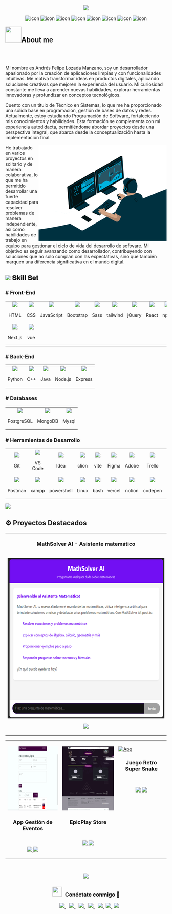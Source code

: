 <p align="center"> <a href="https://github.com/tu-usuario"><img src="https://readme-typing-svg.herokuapp.com/?lines=¡Hola%20a%20todos!;¡Bienvenido%20a%20mi%20perfil!;Desarrollador%20de%20Software;Apasionado%20por%20diseños;%20limpios%20e%20intuitivos;10%Siempre%20aprendiendo%20nuevas%20tecnologías&font=Pacifico&center=true&width=650&height=120&color=58a6ff&vCenter=true&size=45%22"></a> </p>




<div align="center">
  <img src="https://techstack-generator.vercel.app/java-icon.svg" alt="icon" width="50" height="50" />
  <img src="https://techstack-generator.vercel.app/cpp-icon.svg" alt="icon" width="50" height="50" />
  <img src="https://techstack-generator.vercel.app/python-icon.svg" alt="icon" width="50" height="50" />
  <img src="https://techstack-generator.vercel.app/ts-icon.svg" alt="icon" width="50" height="50" />
  <img src="https://techstack-generator.vercel.app/js-icon.svg" alt="icon"width="50" height="50" />
  <img src="https://techstack-generator.vercel.app/react-icon.svg" alt="icon" width="50" height="50" />
  <img src="https://techstack-generator.vercel.app/restapi-icon.svg" alt="icon" width="50" height="50" />
 <img src="https://techstack-generator.vercel.app/mysql-icon.svg" alt="icon" width="50" height="50" />
</div>

<br>


<img align="left" src = "https://user-images.githubusercontent.com/63050133/156777293-72a6e681-2582-4a9d-ad92-09d1181d47c7.gif" width = 50px height=50px>


<h2 align="left" font-weight="bold">About me</h2>  
<br><br>
<p>
	Mi nombre es Andrés Felipe Lozada Manzano, soy un desarrollador apasionado por la creación de aplicaciones limpias y con funcionalidades intuitivas. Me motiva transformar ideas en productos digitales,
	aplicando soluciones creativas que mejoren la experiencia del usuario. Mi curiosidad constante me lleva a aprender nuevas habilidades, explorar herramientas innovadoras y profundizar en conceptos
	tecnológicos.
</p>

<p>
	Cuento con un título de Técnico en Sistemas, lo que me ha proporcionado una sólida base en programación, gestión de bases de datos y redes. Actualmente, estoy estudiando Programación de Software,
	fortaleciendo mis conocimientos y habilidades. Esta formación se complementa con mi experiencia autodidacta, permitiéndome abordar proyectos desde una perspectiva integral, que abarca desde la
	conceptualización hasta la implementación final.
</p>
<img align="right" alt="Coding" width="400" src="https://github.com/supravatm/supravatm/blob/main/src/code.gif">
<p>
	He trabajado en varios proyectos en solitario y de manera colaborativa, lo que me ha permitido desarrollar una fuerte capacidad para resolver problemas de manera independiente, 
	así como habilidades de trabajo en equipo para gestionar el ciclo de vida del desarrollo de software. Mi objetivo es seguir avanzando como desarrollador, 
	contribuyendo con soluciones que no solo cumplan con las expectativas, sino que también marquen una diferencia significativa en el mundo digital.
</p>

<h2 font-weight="bold"><picture> <img src = "https://github.com/7oSkaaa/7oSkaaa/blob/main/Images/Front_End.gif?raw=true" width = 50px>  </picture>𝐒𝐤𝐢𝐥𝐥 𝐒𝐞𝐭</h2>
<h3># Front-End</h3>
<table>
  <tr align="center">
      <td><img src="https://skillicons.dev/icons?i=html" width="50"><br><p>HTML</p></td>
      <td><img src="https://skillicons.dev/icons?i=css" width="50"><br><p>CSS</p></td>
      <td><img src="https://skillicons.dev/icons?i=js" width="50"><br><p>JavaScript</p></td>
      <td><img src="https://skillicons.dev/icons?i=bootstrap" width="50"><br><p>Bootstrap</p></td>
      <td><img src="https://skillicons.dev/icons?i=sass" width="50"><br><p>Sass</p></td>
      <td><img src="https://skillicons.dev/icons?i=tailwind" width="50"><br><p>tailwind</p></td>
      <td><img src="https://skillicons.dev/icons?i=jquery" width="50"><br><p>jQuery</p></td>
      <td><img src="https://skillicons.dev/icons?i=react" width="50"><br><p>React</p></td>
      <td><img src="https://skillicons.dev/icons?i=npm" width="50"><br><p>npm</p></td>
      <td><img src="https://skillicons.dev/icons?i=ts" width="50"><br><p>TypeScript</p></td>
  </tr>
  <tr align="center">
      <td><img src="https://skillicons.dev/icons?i=nextjs" width="50"><br><p>Next.js</p></td>
      <td><img src="https://skillicons.dev/icons?i=vue" width="50"><br><p>vue</p></td>
  </tr>
</table>

<h3># Back-End</h3>
<table>
  <tr align="center">
      <td><img src="https://skillicons.dev/icons?i=py" width="50"><br><p>Python</p></td>
      <td><img src="https://skillicons.dev/icons?i=cpp" width="50"><br><p>C++</p></td>
      <td><img src="https://skillicons.dev/icons?i=java" width="50"><br><p>Java</p></td>
      <td><img src="https://skillicons.dev/icons?i=nodejs" width="50"><br><p>Node.js</p></td>
      <td><img src="https://skillicons.dev/icons?i=express" width="50"><br><p>Express</p></td>
  </tr>
</table>

<h3># Databases</h3>
<table>
  <tr align="center">
     <td><img src="https://skillicons.dev/icons?i=postgres" width="50"><br><p>PostgreSQL</p></td>
     <td><img src="https://skillicons.dev/icons?i=mongodb" width="50"><br><p>MongoDB</p></td>
     <td><img src="https://skillicons.dev/icons?i=mysql" width="50"><br><p>Mysql</p></td>
  </tr>
</table>  

<h3># Herramientas de Desarrollo</h3>
<table>
  <tr align="center">
      <td><img src="https://skillicons.dev/icons?i=git" width="50"><br><p>Git</p></td>
      <td><img src="https://skillicons.dev/icons?i=vscode" width="50"><br><p>VS Code</p></td>
      <td><img src="https://skillicons.dev/icons?i=idea" width="50"><br><p>Idea</p></td>
      <td><img src="https://skillicons.dev/icons?i=clion" width="50"><br><p>clion</p></td>
      <td><img src="https://skillicons.dev/icons?i=vite" width="50"><br><p>vite</p></td>
      <td><img src="https://skillicons.dev/icons?i=figma" width="50"><br><p>Figma</p></td>
      <td><img src="https://skillicons.dev/icons?i=xd" width="50"><br><p>Adobe</p></td>
      <td><img src="https://cdn-icons-png.flaticon.com/512/6124/6124991.png" width="50"><br><p>Trello</p></td>
      <td><img src="https://apps.pardus.org.tr/files/pngicons/draw.io.png" width="50"><br><p>draw.io</p></td>
      <td><img src="https://images.opencollective.com/drawdb/5252d15/logo/256.png" width="50"><br><p>drawdb</p></td>
  </tr>
  <tr align="center">
      <td><img src="https://skillicons.dev/icons?i=postman" width="50"><br><p>Postman</p></td>
      <td><img src="https://softyfile.com/wp-content/uploads/2022/03/XAMPP_logo.png" width="50"><br><p>xampp</p></td>
      <td><img src="https://skillicons.dev/icons?i=powershell" width="50"><br><p>powershell</p></td>
      <td><img src="https://skillicons.dev/icons?i=linux" width="50"><br><p>Linux</p></td>
      <td><img src="https://skillicons.dev/icons?i=bash" width="50"><br><p>bash</p></td>
      <td><img src="https://skillicons.dev/icons?i=vercel" width="50"><br><p>vercel</p></td>
      <td><img src="https://skillicons.dev/icons?i=notion" width="50"><br><p>notion</p></td>
      <td><img src="https://skillicons.dev/icons?i=codepen" width="50"><br><p>codepen</p></td>
      <td><img src="https://skillicons.dev/icons?i=github" width="50"><br><p>GitHub</p></td>
  </tr>
</table>

<img src="https://user-images.githubusercontent.com/73097560/115834477-dbab4500-a447-11eb-908a-139a6edaec5c.gif">             
<br>
<h2>⚙️ Proyectos Destacados</h2>

<table>
  
  <tr>
    <td width="1100" valign="top">
      <h3 align="center">MathSolver AI - Asistente matemático</h3>
        <br />
        <a target="_blank" href="#">
            <img src="https://github.com/lozadandres/MathSolver_AI/blob/master/frontend/public/Captura%201.png" width="100%" height="500" alt="App"/>
        </a>
        <br />
        <p align="center">
		<a href="https://github.com/lozadandres/MathSolver_AI" target="_blank">
			<img src="https://img.shields.io/badge/GitHub-100000?style=for-the-badge&logo=github&logoColor=white"/>
		</a>  
      </p>
    </td>
  </tr>
  
</table>

<table>
  
  <tr>
    <td width="1100" valign="top">
        <br />
        <a target="_blank" href="#">
            <img src="https://github.com/lozadandres/Gesti-n-de-Eventos/blob/main/Captura.png" width="100%" height="200" alt="App"/>
        </a>
	<h3 align="center">App Gestión de Eventos</h3>
        <br />
        <p align="center">
		<a href="https://github.com/lozadandres/Gesti-n-de-Eventos" target="_blank">
			<img src="https://img.shields.io/badge/GitHub-100000?style=for-the-badge&logo=github&logoColor=white"/>
		</a>
		<a target="_blank" href="https://youtu.be/IyEfGd1T09Q?si=N-HIjXlcQPETZoH9">
			<img src="https://img.shields.io/badge/YouTube-FF0000?style=for-the-badge&logo=youtube&logoColor=white">
	        </a>
      </p>
    </td>
    <td width="1100" valign="top">
        <br />
        <a target="_blank" href="#">
            <img src="https://github.com/lozadandres/Tienda-epicPlay-store-V4--frontend/blob/main/public/Captura%202.jpeg" width="100%" height="200" alt="App"/>
        </a>
	<h3 align="center">EpicPlay Store</h3>
        <br />
        <p align="center">
		<a href="https://github.com/lozadandres/Tienda-epicPlay-store-V4--frontend" target="_blank">
			<img src="https://img.shields.io/badge/GitHub-100000?style=for-the-badge&logo=github&logoColor=white"/>
		</a>
		<a href="https://github.com/lozadandres/Tienda-epicPlay-store-V4-backend" target="_blank">
			<img src="https://img.shields.io/badge/GitHub-100000?style=for-the-badge&logo=github&logoColor=white"/>
		</a>
      </p>
    </td>
    <td width="1100" valign="top">
        <br />
        <a target="_blank" href="#">
            <img src="https://raw.githubusercontent.com/lozadandres/Juego-Retro-Super-Snake-con-POO-en-Python---Univalle-Tulua/refs/heads/main/Juego%20Retro%20Super%20Snake%20con%20POO%20en%20Python/assets/imagenes/339798857-8c91a017-07e7-4b06-80ed-949593fe2820.jpeg" width="100%" height="200" alt="App"/>
        </a>
	<h3 align="center">Juego Retro Super Snake</h3>
        <br />
        <p align="center">
		<a href="https://github.com/lozadandres/Juego-Retro-Super-Snake-con-POO-en-Python---Univalle-Tulua" target="_blank">
			<img src="https://img.shields.io/badge/GitHub-100000?style=for-the-badge&logo=github&logoColor=white"/>
		</a> 
		<a target="_blank" href="https://youtu.be/idIFjqdug3U">
			<img src="https://img.shields.io/badge/YouTube-FF0000?style=for-the-badge&logo=youtube&logoColor=white">
	        </a>
      </p>
    </td>
  </tr>
  
</table>

<br/>
<p  align="center">
<img src="https://user-images.githubusercontent.com/73097560/115834477-dbab4500-a447-11eb-908a-139a6edaec5c.gif">             
<br>

<h3 align="center" > <img src="https://media.giphy.com/media/iY8CRBdQXODJSCERIr/giphy.gif" width="30" height="30" style="margin-right: 10px;">Conéctate conmigo 🤝 </h3>

<p align="center">

 <div align="center"  class="icons-social" style="margin-left: 10px;">
	<a style="margin-left: 10px;"  target="_blank" href="https://github.com/lozadandres">
		<img src="https://img.shields.io/badge/GitHub-100000?style=for-the-badge&logo=github&logoColor=white">
	</a>
        <a style="margin-left: 10px;" target="_blank" href="mailto:lozadaandres955@gmail.com">
		<img src="https://img.shields.io/badge/Gmail-D14836?style=for-the-badge&logo=gmail&logoColor=white">
	</a>
        <a style="margin-left: 10px;" target="_blank" href="https://www.linkedin.com/in/andr%C3%A9s-felipe-lozada-manzano-0b9ba31b0/">
		<img src="https://img.shields.io/badge/LinkedIn-0077B5?style=for-the-badge&logo=linkedin&logoColor=white">
	</a>
	<a style="margin-left: 10px;" target="_blank" href="https://discord.com/users/1270558508030492704">
		<img src="https://img.shields.io/badge/Discord-7289DA?style=for-the-badge&logo=discord&logoColor=white">
	</a>
	<a style="margin-left: 10px;" target="_blank" href="https://www.youtube.com/@ANDRESFELIPELOZADAMANZANO">
		<img src="https://img.shields.io/badge/YouTube-FF0000?style=for-the-badge&logo=youtube&logoColor=white">
	</a>
	<a style="margin-left: 5px;" target="_blank" href="https://x.com/LozadaManzano">
		<img src="https://img.shields.io/badge/Twitter-1DA1F2?style=for-the-badge&logo=twitter&logoColor=white">
	</a>
	 <a style="margin-left: 5px;" target="_blank" href="https://www.instagram.com/andres_felipe_lozada_manzano/">
		<img src="https://img.shields.io/badge/Instagram-E4405F?style=for-the-badge&logo=instagram&logoColor=white">
	</a>
 </div>

</p>
